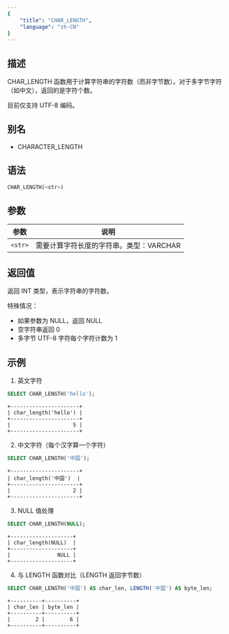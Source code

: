```yaml
---
{
    "title": "CHAR_LENGTH",
    "language": "zh-CN"
}
---
```


## 描述

CHAR_LENGTH 函数用于计算字符串的字符数（而非字节数）。对于多字节字符（如中文），返回的是字符个数。

目前仅支持 UTF-8 编码。

## 别名

- CHARACTER_LENGTH

## 语法

```sql 
CHAR_LENGTH(<str>)
```

## 参数

| 参数 | 说明 |
| ------- | ----------------------------------------- |
| `<str>` | 需要计算字符长度的字符串。类型：VARCHAR |

## 返回值

返回 INT 类型，表示字符串的字符数。

特殊情况：
- 如果参数为 NULL，返回 NULL
- 空字符串返回 0
- 多字节 UTF-8 字符每个字符计数为 1

## 示例

1. 英文字符
```sql
SELECT CHAR_LENGTH('hello');
```
```text
+----------------------+
| char_length('hello') |
+----------------------+
|                    5 |
+----------------------+
```

2. 中文字符（每个汉字算一个字符）
```sql
SELECT CHAR_LENGTH('中国');
```
```text
+----------------------+
| char_length('中国')  |
+----------------------+
|                    2 |
+----------------------+
```

3. NULL 值处理
```sql
SELECT CHAR_LENGTH(NULL);
```
```text
+--------------------+
| char_length(NULL)  |
+--------------------+
|               NULL |
+--------------------+
```

4. 与 LENGTH 函数对比（LENGTH 返回字节数）
```sql
SELECT CHAR_LENGTH('中国') AS char_len, LENGTH('中国') AS byte_len;
```
```text
+----------+----------+
| char_len | byte_len |
+----------+----------+
|        2 |        6 |
+----------+----------+
```
